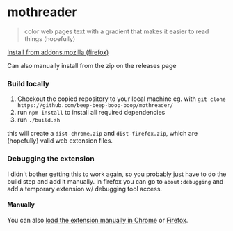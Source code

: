 # mothreader

> color web pages text with a gradient that makes it easier to read things (hopefully)

[Install from addons.mozilla (firefox)](https://addons.mozilla.org/en-US/firefox/addon/mothreader/)

Can also manually install from the zip on the releases page

### Build locally

1. Checkout the copied repository to your local machine eg. with `git clone https://github.com/beep-beep-boop-boop/mothreader/`
2. run `npm install` to install all required dependencies
3. run `./build.sh`

this will create a `dist-chrome.zip` and `dist-firefox.zip`, which are (hopefully) valid web extension files.

### Debugging the extension

I didn't bother getting this to work again, so you probably just have to do the build step and add it manually. In firefox you can go to `about:debugging` and add a temporary extension w/ debugging tool access.

#### Manually

You can also [load the extension manually in Chrome](https://www.smashingmagazine.com/2017/04/browser-extension-edge-chrome-firefox-opera-brave-vivaldi/#google-chrome-opera-vivaldi) or [Firefox](https://www.smashingmagazine.com/2017/04/browser-extension-edge-chrome-firefox-opera-brave-vivaldi/#mozilla-firefox).

